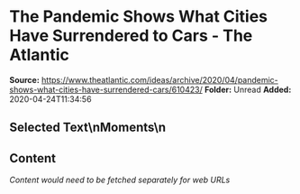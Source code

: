 # The Pandemic Shows What Cities Have Surrendered to Cars - The Atlantic

**Source:** https://www.theatlantic.com/ideas/archive/2020/04/pandemic-shows-what-cities-have-surrendered-cars/610423/
**Folder:** Unread
**Added:** 2020-04-24T11:34:56


## Selected Text\nMoments\n

## Content
*Content would need to be fetched separately for web URLs*
